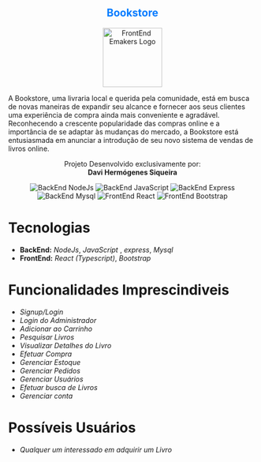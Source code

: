 <h2 align="center" style="color: #007BFF;" class="text-center"> Bookstore </h2>

<p align="center">
  <img src="https://cdn-icons-png.flaticon.com/128/2232/2232688.png" alt="FrontEnd Emakers Logo", width="120", height="120">
</p>
                    
A Bookstore, uma livraria local e querida pela comunidade, está em busca de novas maneiras de expandir seu alcance e fornecer aos seus clientes uma experiência de compra ainda mais conveniente e agradável. Reconhecendo a crescente popularidade das compras online e a importância de se adaptar às mudanças do mercado, a Bookstore está entusiasmada em anunciar a introdução de seu novo sistema de vendas de livros online.  


 <p align="center">
  Projeto Desenvolvido exclusivamente por:<br>
  <strong>Davi Hermógenes Siqueira</strong>
</p>

<p align="center">
  <img src="https://img.shields.io/badge/BackEnd-NodeJs-brightgreen" alt="BackEnd NodeJs">
  <img src="https://img.shields.io/badge/BackEnd-JavaScript-yellow" alt="BackEnd JavaScript">
  <img src="https://img.shields.io/badge/BackEnd-Express-blue" alt="BackEnd Express">
  <img src="https://img.shields.io/badge/BackEnd-Mysql-blue" alt="BackEnd Mysql">
  <img src="https://img.shields.io/badge/FrontEnd-React-blue" alt="FrontEnd React">
  <img src="https://img.shields.io/badge/FrontEnd-Bootstrap-blue" alt="FrontEnd Bootstrap">
</p>

# Tecnologias
* **BackEnd:** *NodeJs*, *JavaScript* , *express*, *Mysql*
* **FrontEnd:** *React (Typescript)*, *Bootstrap*


# Funcionalidades Imprescindiveis
* *Signup/Login*
* *Login do Administrador*
* *Adicionar ao Carrinho*
* *Pesquisar Livros*
* *Visualizar Detalhes do Livro*
* *Efetuar Compra*
* *Gerenciar Estoque*
* *Gerenciar Pedidos*
* *Gerenciar Usuários*
* *Efetuar busca de Livros*
* *Gerenciar conta*
# Possíveis Usuários
* *Qualquer um interessado em adquirir um Livro*

 
